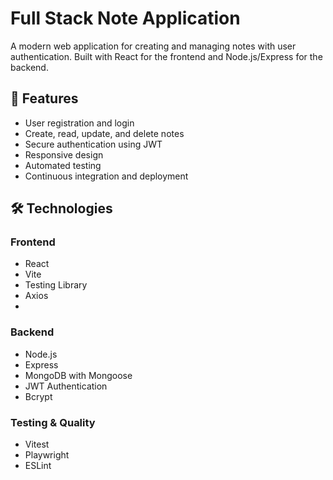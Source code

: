 # Full Stack Note Application

A modern web application for creating and managing notes with user authentication. Built with React for the frontend and Node.js/Express for the backend.

## 🚀 Features

- User registration and login
- Create, read, update, and delete notes
- Secure authentication using JWT
- Responsive design
- Automated testing
- Continuous integration and deployment

## 🛠️ Technologies

### Frontend
- React
- Vite
- Testing Library
- Axios
- 

### Backend
- Node.js
- Express
- MongoDB with Mongoose
- JWT Authentication
- Bcrypt

### Testing & Quality
- Vitest
- Playwright
- ESLint
